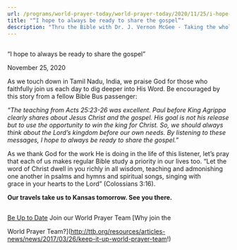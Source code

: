 ```yaml
---
url: /programs/world-prayer-today/world-prayer-today/2020/11/25/i-hope-to-always-be-ready-to-share-the-gospel
title: "“I hope to always be ready to share the gospel”"
description: "Thru the Bible with Dr. J. Vernon McGee - Taking the whole Word to the whole world"
---
```







## 
 “I hope to always be ready to share the gospel”


November 25, 2020




As we touch down in Tamil Nadu, India, we praise God for those who faithfully join us each day to dig deeper into His Word. Be encouraged by this story from a fellow Bible Bus passenger:

*“The teaching from Acts 25:23-26 was excellent. Paul before King Agrippa clearly shares about Jesus Christ and the gospel. His goal is not his release but to use the opportunity to win the king for Christ. So, we should always think about the Lord’s kingdom before our own needs. By listening to these messages, I hope to always be ready to share the gospel.”*

As we thank God for the work He is doing in the life of this listener, let’s pray that each of us makes regular Bible study a priority in our lives too. “Let the word of Christ dwell in you richly in all wisdom, teaching and admonishing one another in psalms and hymns and spiritual songs, singing with grace in your hearts to the Lord” (Colossians 3:16).

**Our travels take us to Kansas tomorrow. See you there.**







## 




[Be Up to Date](http://feeds.feedburner.com/WorldPrayerToday "World Prayer Today RSS Feed")
Join our World Prayer Team
[Why join the  

World Prayer Team?](http://ttb.org/resources/articles-news/news/2017/03/26/keep-it-up-world-prayer-team!)




